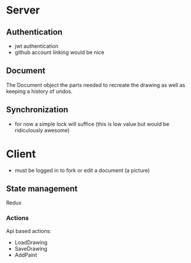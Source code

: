 # Server

## Authentication

- jwt authentication
- github account linking would be nice

## Document

The Document object the parts needed to recreate the drawing as well as keeping
a history of undos.

## Synchronization

- for now a simple lock will suffice (this is low value but would be
  ridiculously awesome)

# Client

- must be logged in to fork or edit a document (a picture)

## State management

Redux

### Actions

Api based actions:

- LoadDrawing
- SaveDrawing
- AddPaint
